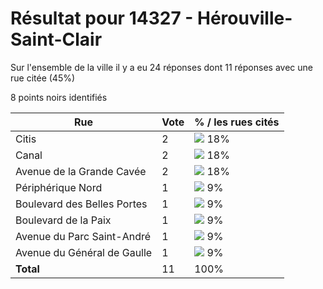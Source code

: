 # Résultat pour 14327 - Hérouville-Saint-Clair

Sur l'ensemble de la ville il y a eu 24 réponses dont 11 réponses avec une rue citée (45%)

8 points noirs identifiés

| Rue | Vote | % / les rues cités|
|-----|------|-------------------|
| Citis | 2 | <img src="../../img/bar_18.gif" />&nbsp;18%|
| Canal | 2 | <img src="../../img/bar_18.gif" />&nbsp;18%|
| Avenue de la Grande Cavée | 2 | <img src="../../img/bar_18.gif" />&nbsp;18%|
| Périphérique Nord | 1 | <img src="../../img/bar_9.gif" />&nbsp;9%|
| Boulevard des Belles Portes | 1 | <img src="../../img/bar_9.gif" />&nbsp;9%|
| Boulevard de la Paix | 1 | <img src="../../img/bar_9.gif" />&nbsp;9%|
| Avenue du Parc Saint-André | 1 | <img src="../../img/bar_9.gif" />&nbsp;9%|
| Avenue du Général de Gaulle | 1 | <img src="../../img/bar_9.gif" />&nbsp;9%|
| **Total** | 11 | 100%|
